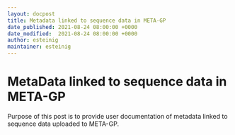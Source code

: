 ```yaml
---
layout: docpost
title: Metadata linked to sequence data in META-GP
date_published: 2021-08-24 08:00:00 +0000
date_modified:  2021-08-24 08:00:00 +0000
author: esteinig
maintainer: esteinig
---
```


# MetaData linked to sequence data in META-GP

Purpose of this post is to provide user documentation of metadata linked to sequence data uploaded to META-GP.


